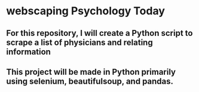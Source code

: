 # webscaping Psychology Today
## For this repository, I will create a Python script to scrape a list of physicians and relating information
## This project will be made in Python primarily using selenium, beautifulsoup, and pandas.
